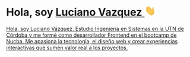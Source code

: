 <h1>Hola, soy <a href="">Luciano Vazquez <img  src="https://raw.githubusercontent.com/ABSphreak/ABSphreak/master/gifs/Hi.gif" width="30px"></h1>
Hola, soy Luciano Vázquez. Estudio Ingeniería en Sistemas en la UTN de Córdoba y me formé como desarrollador Frontend en el bootcamp de Nucba. Me apasiona la tecnología, el diseño web y crear experiencias interactivas que sumen valor real a los proyectos.


